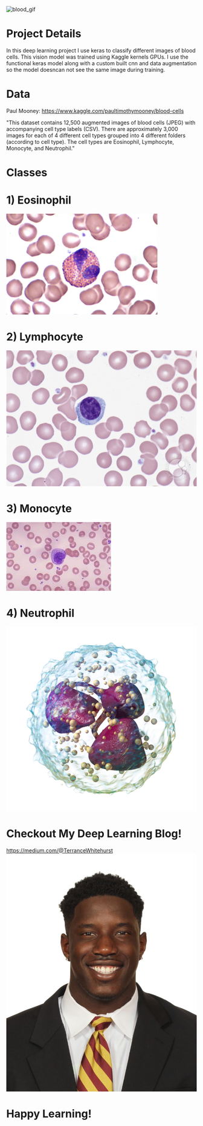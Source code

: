 ![blood_gif](https://user-images.githubusercontent.com/25434579/50574043-f1dff380-0dad-11e9-9aae-25ec9d7e2cf6.gif)

# Project Details
In this deep learning project I use keras to classify different images of blood cells. This vision model was trained using Kaggle kernels GPUs. I use the functional keras model along with a custom built cnn and data augmentation so the model doesncan not see the same image during training. 

# Data
Paul Mooney: https://www.kaggle.com/paultimothymooney/blood-cells

"This dataset contains 12,500 augmented images of blood cells (JPEG) with accompanying cell type labels (CSV). There are approximately 3,000 images for each of 4 different cell types grouped into 4 different folders (according to cell type). The cell types are Eosinophil, Lymphocyte, Monocyte, and Neutrophil."

# Classes

# 1) Eosinophil
![](images/eosinophil.JPG)

# 2) Lymphocyte
![](images/lymphocyte.jpg)

# 3) Monocyte
![](images/monocyte.jpg)

# 4) Neutrophil
![](images/neutrophil.png)
# Checkout My Deep Learning Blog!
https://medium.com/@TerranceWhitehurst
![](images/headshot.jpg)

# Happy Learning!
